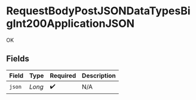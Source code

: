 # RequestBodyPostJSONDataTypesBigInt200ApplicationJSON

OK


## Fields

| Field              | Type               | Required           | Description        |
| ------------------ | ------------------ | ------------------ | ------------------ |
| `json`             | *Long*             | :heavy_check_mark: | N/A                |